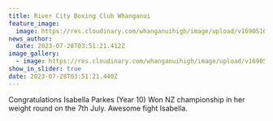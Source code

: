 ```yaml
---
title: River City Boxing Club Whanganui
feature_image:
  image: https://res.cloudinary.com/whanganuihigh/image/upload/v1690516381/News/Isabella_Parkes_River_City_Boxing_Club.jpg
news_author:
  date: 2023-07-28T03:51:21.412Z
image_gallery:
  - image: https://res.cloudinary.com/whanganuihigh/image/upload/v1690517417/News/Isabell_Parkes.jpg
show_in_slider: true
date: 2023-07-28T03:51:21.440Z
---
```

Congratulations Isabella Parkes (Year 10) Won NZ championship in her weight round on the 7th July. Awesome fight Isabella.